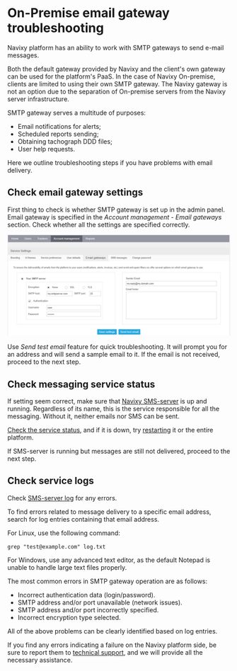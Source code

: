 # On-Premise email gateway troubleshooting

Navixy platform has an ability to work with SMTP gateways to send e-mail messages.

Both the default gateway provided by Navixy and the client's own gateway can be used for the platform's PaaS. In the case of Navixy On-premise, clients are limited to using their own SMTP gateway. The Navixy gateway is not an option due to the separation of On-premise servers from the Navixy server infrastructure.

SMTP gateway serves a multitude of purposes:

* Email notifications for alerts;
* Scheduled reports sending;
* Obtaining tachograph DDD files;
* User help requests.

Here we outline troubleshooting steps if you have problems with email delivery.

## Check email gateway settings

First thing to check is whether SMTP gateway is set up in the admin panel.\
Email gateway is specified in the _Account management - Email gateways_ section. Check whether all the settings are specified correctly.

![Email gateway settings On-Premise Navixy](../../on-premise/on-premise/troubleshooting/attachments/image-20230823-110110.png)

Use _Send test email_ feature for quick troubleshooting. It will prompt you for an address and will send a sample email to it. If the email is not received, proceed to the next step.

## Check messaging service status

If setting seem correct, make sure that [Navixy SMS-server](https://squaregps.atlassian.net/wiki/spaces/Ponprem/pages/2370011152/System+components#Navixy-SMS-server) is up and running. Regardless of its name, this is the service responsible for all the messaging. Without it, neither emails nor SMS can be sent.

[Check the service status](checking-service-statuses.md), and if it is down, try [restarting](../maintenance/restarting-instance.md) it or the entire platform.

If SMS-server is running but messages are still not delivered, proceed to the next step.

## Check service logs

Check [SMS-server log](system-components.md) for any errors.

To find errors related to message delivery to a specific email address, search for log entries containing that email address.

For Linux, use the following command:

```
grep "test@example.com" log.txt
```

For Windows, use any advanced text editor, as the default Notepad is unable to handle large text files properly.

The most common errors in SMTP gateway operation are as follows:

* Incorrect authentication data (login/password).
* SMTP address and/or port unavailable (network issues).
* SMTP address and/or port incorrectly specified.
* Incorrect encryption type selected.

All of the above problems can be clearly identified based on log entries.

If you find any errors indicating a failure on the Navixy platform side, be sure to report them to [technical support](mailto:support@navixy.com), and we will provide all the necessary assistance.
